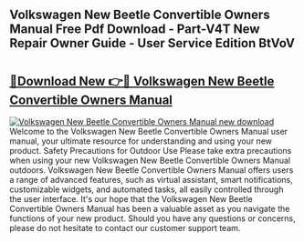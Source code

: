 ## Volkswagen New Beetle Convertible Owners Manual Free Pdf Download - Part-V4T New Repair Owner Guide - User Service Edition BtVoV

# <h2><a href="http://bc87243.oget.top/?id=Volkswagen+New+Beetle+Convertible+Owners+Manual">🔗Download New 👉🔴 Volkswagen New Beetle Convertible Owners Manual</a></h2>

[![Volkswagen New Beetle Convertible Owners Manual new download](https://i.imgur.com/5g1atiW.png)](http://bc87243.oget.top/?id=Volkswagen+New+Beetle+Convertible+Owners+Manual)
Welcome to the Volkswagen New Beetle Convertible Owners Manual user manual, your ultimate resource for understanding and using your new product. Safety Precautions for Outdoor Use Please take extra precautions when using your new Volkswagen New Beetle Convertible Owners Manual outdoors. Volkswagen New Beetle Convertible Owners Manual offers users a range of advanced features, such as virtual assistant, smart notifications, customizable widgets, and automated tasks, all easily controlled through the user interface. It's our hope that the Volkswagen New Beetle Convertible Owners Manual has been a valuable asset as you navigate the functions of your new product. Should you have any questions or concerns, please do not hesitate to contact our customer support team.
